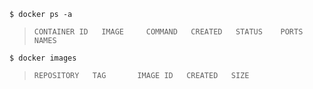 ```
$ docker ps -a
```
> ```
> CONTAINER ID   IMAGE     COMMAND   CREATED   STATUS    PORTS     NAMES
> ```
```
$ docker images
```
> ```
> REPOSITORY   TAG       IMAGE ID   CREATED   SIZE
> ```
